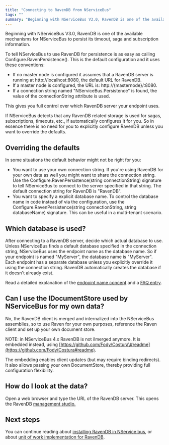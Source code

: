 ```yaml
---
title: "Connecting to RavenDB from NServiceBus"
tags: ""
summary: "Beginning with NServiceBus V3.0, RavenDB is one of the available mechanisms for NServiceBus to persist its timeout, saga and subscription information."
---
```


Beginning with NServiceBus V3.0, RavenDB is one of the available mechanisms for NServiceBus to persist its timeout, saga and subscription information.

To tell NServiceBus to use RavenDB for persistence is as easy as calling Configure.RavenPersistence(). This is the default configuration and it uses these conventions:

-   If no master node is configured it assumes that a RavenDB server is
    running at http://localhost:8080, the default URL for RavenDB.
-   If a master node is configured, the URL is:
    http://{masternode}/:8080.
-   If a connection string named "NServiceBus.Persistence" is found, the
    value of the connectionString attribute is used.

This gives you full control over which RavenDB server your endpoint uses.

If NServiceBus detects that any RavenDB related storage is used for sagas, subscriptions, timeouts, etc., if automatically configures it for you. So in essence there is no need for you to explicitly configure RavenDB unless you want to override the defaults.

Overriding the defaults
-----------------------

In some situations the default behavior might not be right for you:

-   You want to use your own connection string. If you're using RavenDB
    for your own data as well you might want to share the connection
    string. Use the Configure.RavenPersistence(string connectionString)
    signature to tell NServiceBus to connect to the server specified in
    that string. The default connection string for RavenDB is "RavenDB".
-   You want to specify a explicit database name. To control the
    database name in code instead of via the configuration, use the
    Configure.RavenPersistence(string connectionString, string
    databaseName) signature. This can be useful in a multi-tenant
    scenario.

Which database is used?
-----------------------

After connecting to a RavenDB server, decide which actual database to use. Unless NServiceBus finds a default database specified in the connection string, NServiceBus uses the endpoint name as the database name. So if your endpoint is named "MyServer", the database name is
"MyServer". Each endpoint has a separate database unless you explicitly override it using the connection string. RavenDB automatically creates the database if it doesn't already exist.

Read a detailed explanation of the [endpoint name concept](convention-over-configuration) and a [FAQ entry](how-to-specify-your-input-queue-name.md).

Can I use the IDocumentStore used by NServiceBus for my own data?
-----------------------------------------------------------------

No, the RavenDB client is merged and internalized into the NServiceBus assemblies, so to use Raven for your own purposes, reference the Raven client and set up your own document store.

NOTE: in NServiceBus 4.x RavenDB is not ilmerged anymore. It is embedded instead, using
[https://github.com/Fody/Costura\#readme](https://github.com/Fody/Costura#readme).

The embedding enables client updates (but may require binding redirects). It also allows passing your own DocumentStore, thereby providing full configuration flexibility.

How do I look at the data?
--------------------------

Open a web browser and type the URL of the RavenDB server. This opens the RavenDB [management studio.](http://ravendb.net/docs/studio)

Next steps
----------

You can continue reading about [installing RavenDB in NService bus](using-ravendb-in-nservicebus-installing.md), or about [unit of work implementation for RavenDB](unit-of-work-implementation-for-ravendb.md).


